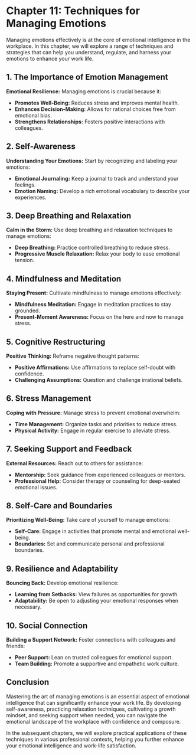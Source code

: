 Chapter 11: Techniques for Managing Emotions
============================================

Managing emotions effectively is at the core of emotional intelligence in the workplace. In this chapter, we will explore a range of techniques and strategies that can help you understand, regulate, and harness your emotions to enhance your work life.

**1. The Importance of Emotion Management**
-------------------------------------------

**Emotional Resilience:** Managing emotions is crucial because it:

* **Promotes Well-Being:** Reduces stress and improves mental health.
* **Enhances Decision-Making:** Allows for rational choices free from emotional bias.
* **Strengthens Relationships:** Fosters positive interactions with colleagues.

**2. Self-Awareness**
---------------------

**Understanding Your Emotions:** Start by recognizing and labeling your emotions:

* **Emotional Journaling:** Keep a journal to track and understand your feelings.
* **Emotion Naming:** Develop a rich emotional vocabulary to describe your experiences.

**3. Deep Breathing and Relaxation**
------------------------------------

**Calm in the Storm:** Use deep breathing and relaxation techniques to manage emotions:

* **Deep Breathing:** Practice controlled breathing to reduce stress.
* **Progressive Muscle Relaxation:** Relax your body to ease emotional tension.

**4. Mindfulness and Meditation**
---------------------------------

**Staying Present:** Cultivate mindfulness to manage emotions effectively:

* **Mindfulness Meditation:** Engage in meditation practices to stay grounded.
* **Present-Moment Awareness:** Focus on the here and now to manage stress.

**5. Cognitive Restructuring**
------------------------------

**Positive Thinking:** Reframe negative thought patterns:

* **Positive Affirmations:** Use affirmations to replace self-doubt with confidence.
* **Challenging Assumptions:** Question and challenge irrational beliefs.

**6. Stress Management**
------------------------

**Coping with Pressure:** Manage stress to prevent emotional overwhelm:

* **Time Management:** Organize tasks and priorities to reduce stress.
* **Physical Activity:** Engage in regular exercise to alleviate stress.

**7. Seeking Support and Feedback**
-----------------------------------

**External Resources:** Reach out to others for assistance:

* **Mentorship:** Seek guidance from experienced colleagues or mentors.
* **Professional Help:** Consider therapy or counseling for deep-seated emotional issues.

**8. Self-Care and Boundaries**
-------------------------------

**Prioritizing Well-Being:** Take care of yourself to manage emotions:

* **Self-Care:** Engage in activities that promote mental and emotional well-being.
* **Boundaries:** Set and communicate personal and professional boundaries.

**9. Resilience and Adaptability**
----------------------------------

**Bouncing Back:** Develop emotional resilience:

* **Learning from Setbacks:** View failures as opportunities for growth.
* **Adaptability:** Be open to adjusting your emotional responses when necessary.

**10. Social Connection**
-------------------------

**Building a Support Network:** Foster connections with colleagues and friends:

* **Peer Support:** Lean on trusted colleagues for emotional support.
* **Team Building:** Promote a supportive and empathetic work culture.

**Conclusion**
--------------

Mastering the art of managing emotions is an essential aspect of emotional intelligence that can significantly enhance your work life. By developing self-awareness, practicing relaxation techniques, cultivating a growth mindset, and seeking support when needed, you can navigate the emotional landscape of the workplace with confidence and composure.

In the subsequent chapters, we will explore practical applications of these techniques in various professional contexts, helping you further enhance your emotional intelligence and work-life satisfaction.
